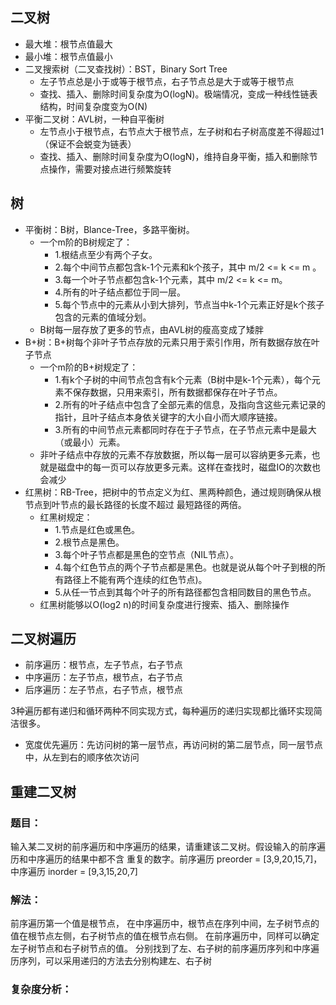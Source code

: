 ## 二叉树
- 最大堆：根节点值最大
- 最小堆：根节点值最小
- 二叉搜索树（二叉查找树）：BST，Binary Sort Tree
    - 左子节点总是小于或等于根节点，右子节点总是大于或等于根节点
    - 查找、插入、删除时间复杂度为O(logN)。极端情况，变成一种线性链表结构，时间复杂度变为O(N)
- 平衡二叉树：AVL树，一种自平衡树
    - 左节点小于根节点，右节点大于根节点，左子树和右子树高度差不得超过1（保证不会蜕变为链表）
    - 查找、插入、删除时间复杂度为O(logN)，维持自身平衡，插入和删除节点操作，需要对接点进行频繁旋转
## 树
- 平衡树：B树，Blance-Tree，多路平衡树。
    - 一个m阶的B树规定了：
        - 1.根结点至少有两个子女。
        - 2.每个中间节点都包含k-1个元素和k个孩子，其中 m/2 <= k <= m 。
        - 3.每一个叶子节点都包含k-1个元素，其中 m/2 <= k <= m。
        - 4.所有的叶子结点都位于同一层。
        - 5.每个节点中的元素从小到大排列，节点当中k-1个元素正好是k个孩子包含的元素的值域分划。
    - B树每一层存放了更多的节点，由AVL树的瘦高变成了矮胖
- B+树：B+树每个非叶子节点存放的元素只用于索引作用，所有数据存放在叶子节点
    - 一个m阶的B+树规定了：
        - 1.有k个子树的中间节点包含有k个元素（B树中是k-1个元素），每个元素不保存数据，只用来索引，所有数据都保存在叶子节点。
        - 2.所有的叶子结点中包含了全部元素的信息，及指向含这些元素记录的指针，且叶子结点本身依关键字的大小自小而大顺序链接。
        - 3.所有的中间节点元素都同时存在于子节点，在子节点元素中是最大（或最小）元素。
    - 非叶子结点中存放的元素不存放数据，所以每一层可以容纳更多元素，也就是磁盘中的每一页可以存放更多元素。这样在查找时，磁盘IO的次数也会减少
- 红黑树：RB-Tree，把树中的节点定义为红、黑两种颜色，通过规则确保从根节点到叶节点的最长路径的长度不超过 最短路径的两倍。
    - 红黑树规定： 
        - 1.节点是红色或黑色。
        - 2.根节点是黑色。
        - 3.每个叶子节点都是黑色的空节点（NIL节点）。
        - 4.每个红色节点的两个子节点都是黑色。也就是说从每个叶子到根的所有路径上不能有两个连续的红色节点)。
        - 5.从任一节点到其每个叶子的所有路径都包含相同数目的黑色节点。
    - 红黑树能够以O(log2 n)的时间复杂度进行搜索、插入、删除操作
## 二叉树遍历

- 前序遍历：根节点，左子节点，右子节点
- 中序遍历：左子节点，根节点，右子节点
- 后序遍历：左子节点，右子节点，根节点

3种遍历都有递归和循环两种不同实现方式，每种遍历的递归实现都比循环实现简洁很多。

- 宽度优先遍历：先访问树的第一层节点，再访问树的第二层节点，同一层节点中，从左到右的顺序依次访问

## 重建二叉树

### 题目：

输入某二叉树的前序遍历和中序遍历的结果，请重建该二叉树。假设输入的前序遍历和中序遍历的结果中都不含
重复的数字。前序遍历 preorder = [3,9,20,15,7]，中序遍历 inorder = [9,3,15,20,7]

### 解法：

前序遍历第一个值是根节点， 在中序遍历中，根节点在序列中间，左子树节点的值在根节点左侧，右子树节点的值在根节点右侧。 在前序遍历中，同样可以确定左子树节点和右子树节点的值。
分别找到了左、右子树的前序遍历序列和中序遍历序列，可以采用递归的方法去分别构建左、右子树

### 复杂度分析：